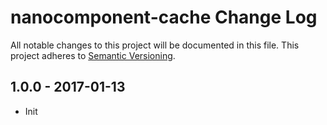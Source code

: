 # nanocomponent-cache Change Log
All notable changes to this project will be documented in this file.
This project adheres to [Semantic Versioning](http://semver.org/).

## 1.0.0 - 2017-01-13
* Init
